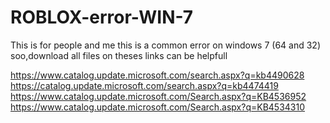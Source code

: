 # ROBLOX-error-WIN-7
This is for people and me
this is a common error on windows 7 (64 and 32)
soo,download all files on theses links can be helpfull

https://www.catalog.update.microsoft.com/search.aspx?q=kb4490628
https://catalog.update.microsoft.com/search.aspx?q=kb4474419
https://www.catalog.update.microsoft.com/Search.aspx?q=KB4536952
https://www.catalog.update.microsoft.com/Search.aspx?q=KB4534310
